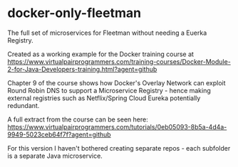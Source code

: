 # docker-only-fleetman
The full set of microservices for Fleetman without needing a Euerka Registry.

Created as a working example for the Docker training course at https://www.virtualpairprogrammers.com/training-courses/Docker-Module-2-for-Java-Developers-training.html?agent=github

Chapter 9 of the course shows how Docker's Overlay Network can exploit Round Robin DNS to support a Microservice Registry - hence making external registries such as Netflix/Spring Cloud Eureka potentially redundant. 

A full extract from the course can be seen here: https://www.virtualpairprogrammers.com/tutorials/0eb05093-8b5a-4d4a-9949-5023ceb64f7f?agent=github

For this version I haven't bothered creating separate repos - each subfolder is a separate Java microservice.
